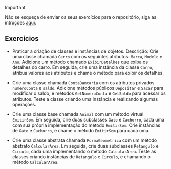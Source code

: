 > [!IMPORTANT] 
> Não se esqueça de enviar os seus exercícios para o repositório, siga as intruções [aqui](../../README.md#como-enviar-os-seus-exercícos-e-projetos-para-o-repositorio). 

## Exercícios

- Praticar a criação de classes e instâncias de objetos. Descrição: Crie uma classe chamada `Carro` com os seguintes atributos: `Marca`, `Modelo` e `Ano`. Adicione um método chamado `ExibirDetalhes` que exiba os detalhes do carro. Em seguida, crie uma instância da classe `Carro`, atribua valores aos atributos e chame o método para exibir os detalhes.

- Crie uma classe chamada `ContaBancaria` com os atributos privados `numeroConta` e `saldo`. Adicione métodos públicos `Depositar` e `Sacar` para modificar o saldo, e métodos `GetNumeroConta` e `GetSaldo` para acessar os atributos. Teste a classe criando uma instância e realizando algumas operações.

- Crie uma classe base chamada `Animal` com um método virtual `EmitirSom`. Em seguida, crie duas subclasses `Gato` e `Cachorro`, cada uma com sua própria implementação do método `EmitirSom`. Crie instâncias de `Gato` e `Cachorro`, e chame o método `EmitirSom` para cada uma.

- Crie uma classe abstrata chamada `FormaGeometrica` com um método abstrato `CalcularArea`. Em seguida, crie duas subclasses `Retangulo` e `Circulo`, cada uma implementando o método `CalcularArea`. Teste as classes criando instâncias de `Retangulo` e `Circulo`, e chamando o método `CalcularArea`.